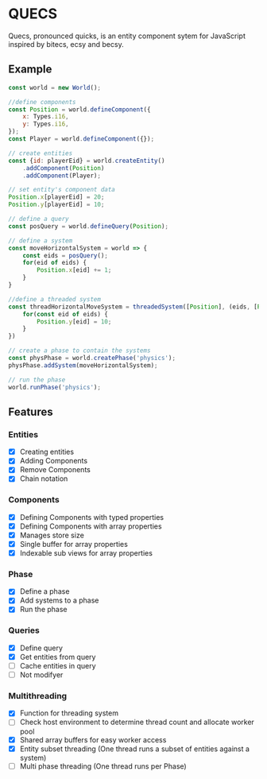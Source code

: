 # QUECS

Quecs, pronounced quicks, is an entity component sytem for JavaScript inspired by bitecs, ecsy and becsy.

## Example

```javascript
const world = new World();

//define components
const Position = world.defineComponent({
    x: Types.i16,
    y: Types.i16,
});
const Player = world.defineComponent({});

// create entities
const {id: playerEid} = world.createEntity()
    .addComponent(Position)
    .addComponent(Player);

// set entity's component data
Position.x[playerEid] = 20;
Position.y[playerEid] = 10;

// define a query
const posQuery = world.defineQuery(Position);

// define a system
const moveHorizontalSystem = world => {
    const eids = posQuery();
    for(eid of eids) {
        Position.x[eid] += 1;
    }
}

//define a threaded system
const threadHorizontalMoveSystem = threadedSystem([Position], (eids, [Position]) => {
    for(const eid of eids) {
        Position.y[eid] = 10;
    }
})

// create a phase to contain the systems
const physPhase = world.createPhase('physics');
physPhase.addSystem(moveHorizontalSystem);

// run the phase
world.runPhase('physics');

```

## Features

### Entities
 - [x] Creating entities
 - [x] Adding Components
 - [x] Remove Components
 - [x] Chain notation

### Components
 - [x] Defining Components with typed properties 
 - [x] Defining Components with array properties
 - [x] Manages store size
 - [x] Single buffer for array properties
 - [x] Indexable sub views for array properties

### Phase
 - [x] Define a phase
 - [x] Add systems to a phase
 - [x] Run the phase

### Queries
 - [x] Define query
 - [x] Get entities from query
 - [ ] Cache entities in query
 - [ ] Not modifyer

### Multithreading
 - [x] Function for threading system
 - [ ] Check host environment to determine thread count and allocate worker pool
 - [x] Shared array buffers for easy worker access
 - [x] Entity subset threading (One thread runs a subset of entities against a system)
 - [ ] Multi phase threading (One thread runs per Phase)